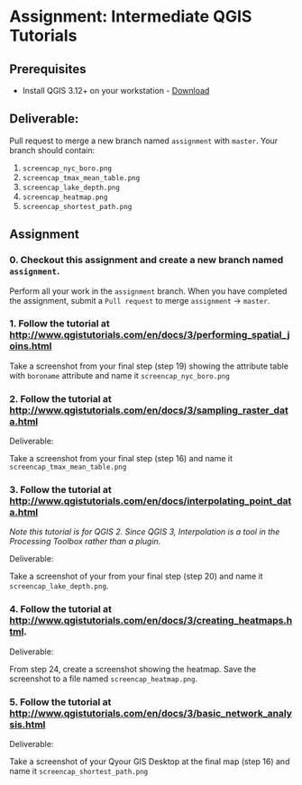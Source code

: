 # Assignment: Intermediate QGIS Tutorials

## Prerequisites
- Install QGIS 3.12+ on your workstation - [Download](https://qgis.org/en/site/forusers/download.html)

## Deliverable:
Pull request to merge a new branch named `assignment` with `master`. Your branch should contain:
1. `screencap_nyc_boro.png`
2. `screencap_tmax_mean_table.png`
3. `screencap_lake_depth.png`
4. `screencap_heatmap.png`
5. `screencap_shortest_path.png`

## Assignment

### 0. Checkout this assignment and create a new branch named `assignment`.
Perform all your work in the `assignment` branch. When you have completed the assignment, submit a `Pull request` to merge `assignment` -> `master`.

### 1. Follow the tutorial at http://www.qgistutorials.com/en/docs/3/performing_spatial_joins.html

Take a screenshot from your final step (step 19) showing the attribute table with `boroname` attribute and name it `screencap_nyc_boro.png`

### 2. Follow the tutorial at http://www.qgistutorials.com/en/docs/3/sampling_raster_data.html

Deliverable:

Take a screenshot from your final step (step 16) and name it `screencap_tmax_mean_table.png`

### 3. Follow the tutorial at http://www.qgistutorials.com/en/docs/interpolating_point_data.html 

_Note this tutorial is for QGIS 2. Since QGIS 3, Interpolation is a tool in the Processing Toolbox rather than a plugin._

Deliverable:

Take a screenshot of your from your final step (step 20) and name it `screencap_lake_depth.png`.

### 4. Follow the tutorial at http://www.qgistutorials.com/en/docs/3/creating_heatmaps.html.
Deliverable:

From step 24, create a screenshot showing the heatmap. Save the screenshot to a file named `screencap_heatmap.png`.

### 5. Follow the tutorial at http://www.qgistutorials.com/en/docs/3/basic_network_analysis.html

Deliverable:

Take a screenshot of your Qyour GIS Desktop at the final map (step 16) and name it `screencap_shortest_path.png`

